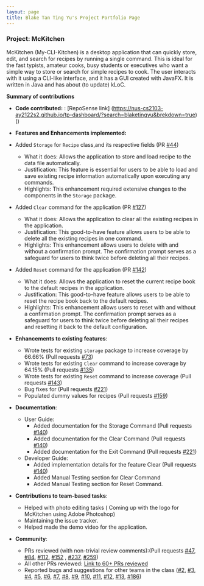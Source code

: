 ```yaml
---
layout: page
title: Blake Tan Ting Yu's Project Portfolio Page
---
```


### Project: McKitchen

McKitchen (My-CLI-Kitchen) is a desktop application that can quickly store, edit, and search for recipes by running a single command. This is ideal for the fast typists, amateur cooks, busy students or executives who want a simple way to store or search for simple recipes to cook.
The user interacts with it using a CLI-like interface, and it has a GUI created with JavaFX. It is written in Java and has about (to update) kLoC.

**Summary of contributions**

* **Code contributed:** : [RepoSense link] (https://nus-cs2103-ay2122s2.github.io/tp-dashboard/?search=blaketingyu&brekdown=true) ()

* **Features and Enhancements implemented:**
* Added `Storage` for `Recipe` class,and its respective fields (PR [#44](https://github.com/AY2122S2-CS2103T-T17-2/tp/pull/44))
  * What it does: Allows the application to store and load recipe to the data file automatically. 
  * Justification: This feature is essential for users to be able to load and save existing recipe information automatically upon executing any commands.
  * Highlights: This enhancement required extensive changes to the components in the `Storage` package.

* Added `Clear` command for the application (PR [#127](https://github.com/AY2122S2-CS2103T-T17-2/tp/pull/127))
  * What it does: Allows the application to clear all the existing recipes in the application.
  * Justification: This good-to-have feature allows users to be able to delete all the existing recipes in one command.
  * Highlights: This enhancement allows users to delete with and without a confirmation prompt. The confirmation prompt serves as a safeguard for users to think twice before deleting all their recipes.

* Added `Reset` command for the application (PR [#142](https://github.com/AY2122S2-CS2103T-T17-2/tp/pull/142))
  * What it does: Allows the application to reset the current recipe book to the default recipes in the application.
  * Justification: This good-to-have feature allows users to be able to reset the recipe book back to the default recipes. 
  * Highlights: This enhancement allows users to reset with and without a confirmation prompt. The confirmation prompt serves as a safeguard for users to think twice before deleting all their recipes and resetting it back to the default configuration.

* **Enhancements to existing features**:
  * Wrote tests for existing `storage` package to increase coverage by 66.66% (Pull requests [\#73](https://github.com/AY2122S2-CS2103T-T17-2/tp/pull/73))
  * Wrote tests for existing `Clear` command to increase coverage by 64.15% (Pull requests [\#135](https://github.com/AY2122S2-CS2103T-T17-2/tp/pull/135))
  * Wrote tests for existing `Reset` command to increase coverage (Pull requests [\#143](https://github.com/AY2122S2-CS2103T-T17-2/tp/pull/143))
  * Bug fixes for (Pull requests [\#221](https://github.com/AY2122S2-CS2103T-T17-2/tp/pull/221))
  * Populated dummy values for recipes (Pull requests [\#159](https://github.com/AY2122S2-CS2103T-T17-2/tp/pull/159))
  
* **Documentation**:
  * User Guide:
    * Added documentation for the Storage Command (Pull requests [\#140](https://github.com/AY2122S2-CS2103T-T17-2/tp/pull/140))
    * Added documentation for the Clear Command (Pull requests [\#140](https://github.com/AY2122S2-CS2103T-T17-2/tp/pull/140))
    * Added documentation for the Exit Command (Pull requests [\#221](https://github.com/AY2122S2-CS2103T-T17-2/tp/pull/221))
  * Developer Guide:
    * Added implementation details for the feature Clear (Pull requests [\#140](https://github.com/AY2122S2-CS2103T-T17-2/tp/pull/140))
    * Added Manual Testing section for Clear Command 
    * Added Manual Testing section for Reset Command.

* **Contributions to team-based tasks**:
  * Helped with photo editing tasks ( Coming up with the logo for McKitchen using Adobe Photoshop)
  * Maintaining the issue tracker.
  * Helped made the demo video for the application.

* **Community**:
  * PRs reviewed (with non-trivial review comments):(Pull requests [\#47](https://github.com/AY2122S2-CS2103T-T17-2/tp/pull/47), [\#84](https://github.com/AY2122S2-CS2103T-T17-2/tp/pull/84), [\#112](https://github.com/AY2122S2-CS2103T-T17-2/tp/pull/112), [\#152](https://github.com/AY2122S2-CS2103T-T17-2/tp/pull/152) , [\#237](https://github.com/AY2122S2-CS2103T-T17-2/tp/pull/237), [\#259](https://github.com/AY2122S2-CS2103T-T17-2/tp/pull/259))
  * All other PRs reviewed: [Link to 60+ PRs reviewed](https://github.com/AY2122S2-CS2103T-T17-2/tp/pulls?q=is%3Apr+is%3Aclosed+reviewed-by%3A%40me)
  * Reported bugs and suggestions for other teams in the class ([\#2](https://github.com/blaketingyu/ped/issues/2), [\#3](https://github.com/blaketingyu/ped/issues/3), [\#4](https://github.com/blaketingyu/ped/issues/4), [\#5](https://github.com/blaketingyu/ped/issues/5), [\#6](https://github.com/blaketingyu/ped/issues/6), [\#7](https://github.com/blaketingyu/ped/issues/7), [\#8](https://github.com/blaketingyu/ped/issues/8), [\#9](https://github.com/blaketingyu/ped/issues/9), [\#10](https://github.com/blaketingyu/ped/issues/10), [\#11](https://github.com/blaketingyu/ped/issues/11), [\#12](https://github.com/blaketingyu/ped/issues/12), [\#13](https://github.com/blaketingyu/ped/issues/13), [\#186](https://github.com/AY2122S2-CS2103T-T17-3/tp/issues/186))
  
